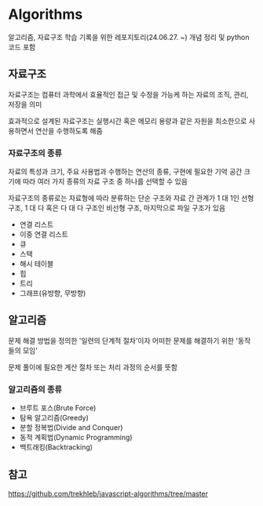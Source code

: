 # Algorithms

알고리즘, 자료구조 학습 기록을 위한 레포지토리(24.06.27. ~)
개념 정리 및 python 코드 포함

## 자료구조

자료구조는 컴퓨터 과학에서 효율적인 접근 및 수정을 가능케 하는 자료의 조직, 관리, 저장을 의미

효과적으로 설계된 자료구조는 실행시간 혹은 메모리 용량과 같은 자원을 최소한으로 사용하면서 연산을 수행하도록 해줌

### 자료구조의 종류

자료의 특성과 크기, 주요 사용법과 수행하는 연산의 종류, 구현에 필요한 기억 공간 크기에 따라 여러 가지 종류의 자료 구조 중 하나를 선택할 수 있음

자료구조의 종류로는 자료형에 따라 분류하는 단순 구조와 자료 간 관계가 1 대 1인 선형 구조, 1 대 다 혹은 다 대 다 구조인 비선형 구조, 마지막으로 파일 구조가 있음

- 연결 리스트
- 이중 연결 리스트
- 큐
- 스택
- 해시 테이블
- 힙
- 트리
- 그래프(유방향, 무방향)

## 알고리즘

문제 해결 방법을 정의한 '일련의 단계적 절차'이자 어떠한 문제를 해결하기 위한 '동작들의 모임'

문제 풀이에 필요한 계산 절차 또는 처리 과정의 순서를 뜻함

### 알고리즘의 종류

- 브루트 포스(Brute Force)
- 탐욕 알고리즘(Greedy)
- 분할 정복법(Divide and Conquer)
- 동적 계획법(Dynamic Programming)
- 백트래킹(Backtracking)

## 참고

https://github.com/trekhleb/javascript-algorithms/tree/master
